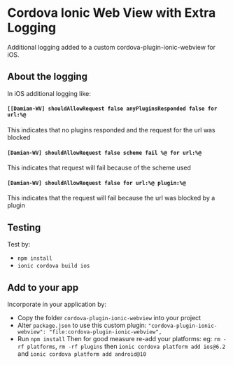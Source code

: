 # Cordova Ionic Web View with Extra Logging
Additional logging added to a custom cordova-plugin-ionic-webview for iOS.

## About the logging
In iOS additional logging like:
#### `[[Damian-WV] shouldAllowRequest false anyPluginsResponded false for url:%@`
This indicates that no plugins responded and the request for the url was blocked


#### `[Damian-WV] shouldAllowRequest false scheme fail %@ for url:%@`
This indicates that request will fail because of the scheme used


#### `[Damian-WV] shouldAllowRequest false for url:%@ plugin:%@`
This indicates that the request will fail because the url was blocked by a plugin

## Testing
Test by:
- `npm install`
- `ionic cordova build ios`

## Add to your app
Incorporate in your application by:
- Copy the folder `cordova-plugin-ionic-webview` into your project
- Alter `package.json` to use this custom plugin:
`"cordova-plugin-ionic-webview": "file:cordova-plugin-ionic-webview",`
- Run `npm install`
Then for good measure re-add your platforms: 
eg: `rm -rf platforms`, `rm -rf plugins` then `ionic cordova platform add ios@6.2` and `ionic cordova platform add android@10`
